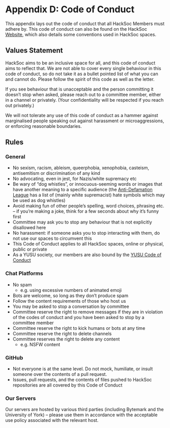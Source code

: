 # Appendix D: Code of Conduct

This appendix lays out the code of conduct that all HackSoc Members must adhere by. This code of conduct can also be found on the HackSoc [Website](https://www.hacksoc.org/coc.html), which also details some conventions used in HackSoc spaces.

## Values Statement

HackSoc aims to be an inclusive space for all, and this code of conduct aims to reflect that. We are not able to cover every single behaviour in this code of conduct, so do not take it as a bullet pointed list of what you can and cannot do. Please follow the spirit of this code as well as the letter.

If you see behaviour that is unacceptable and the person committing it doesn’t stop when asked, please reach out to a committee member, either in a channel or privately. (Your confidentiality will be respected if you reach out privately.)

We will not tolerate any use of this code of conduct as a hammer against marginalised people speaking out against harassment or microaggressions, or enforcing reasonable boundaries.

## Rules

### General

* No sexism, racism, ableism, queerphobia, xenophobia, casteism, antisemitism or discrimination of any kind
* No advocating, even in jest, for Nazis/white supremacy etc
* Be wary of “dog whistles”, or innocuous-seeming words or images that have another meaning to a specific audience (the [Anti-Defamation League](https://www.adl.org/hate-symbols) has a list of (mainly white supremacist) hate symbols which may be used as dog whistles)
* Avoid making fun of other people’s spelling, word choices, phrasing etc. – if you’re making a joke, think for a few seconds about why it’s funny first
* Committee may ask you to stop any behaviour that is not explicitly disallowed here
* No harassment: if someone asks you to stop interacting with them, do not use our spaces to circumvent this
* This Code of Conduct applies to all HackSoc spaces, online or physical, public or private
* As a YUSU society, our members are also bound by the [YUSU Code of Conduct](https://yusu.org/about-us/documents/by-laws)

### Chat Platforms

* No spam
    * e.g. using excessive numbers of animated emoji
* Bots are welcome, so long as they don’t produce spam
* Follow the content requirements of those who host us
* You may be asked to stop a conversation by committee
* Committee reserve the right to remove messages if they are in violation of the codes of conduct and you have been asked to stop by a committee member
* Committee reserve the right to kick humans or bots at any time
* Committee reserve the right to delete channels
* Committee reserves the right to delete any content
    * e.g. NSFW content

### GitHub

* Not everyone is at the same level. Do not mock, humiliate, or insult someone over the contents of a pull request.
* Issues, pull requests, and the contents of files pushed to HackSoc repositories are all covered by this Code of Conduct

### Our Servers

Our servers are hosted by various third parties (including Bytemark and the University of York) – please use them in accordance with the acceptable use policy associated with the relevant host.